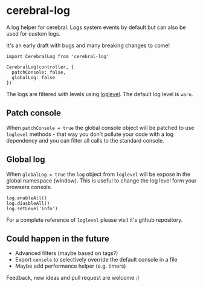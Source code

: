 # cerebral-log

A log helper for cerebral. Logs system events by default but can also be used for custom logs.

It's an early draft with bugs and many breaking changes to come!

```
import CerebralLog from 'cerebral-log'

CerebralLog(controller, {
  patchConsole: false,
  globalLog: false
})
```

The logs are filtered with levels using [loglevel](https://github.com/pimterry/loglevel). The default log level is `warn`.

## Patch console

When `patchConsole = true` the global console object will be patched to use `loglevel` methods - that way you don't pollute your code with a log dependency and you can filter all calls to the standard console.

## Global log

When `globalLog = true` the `log` object from `loglevel` will be expose in the global namespace (window). This is useful to change the log level form your browsers console.

```
log.enableAll()
log.diasbleAll()
log.setLeve('info')
```

For a complete reference of `loglevel` please visit it's github repository.

## Could happen in the future

- Advanced filters (maybe based on tags?)
- Export `console` to selectively override the default console in a file
- Maybe add performance helper (e.g. timers)


Feedback, new ideas and pull request are welcome :)
